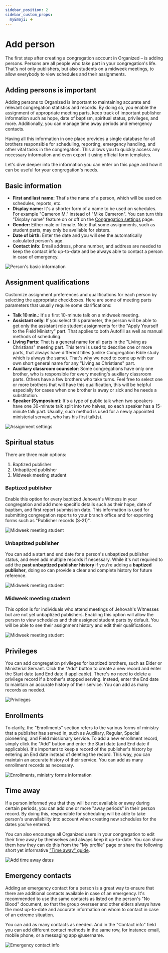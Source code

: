 ```yaml
---
sidebar_position: 2
sidebar_custom_props:
  myEmoji: ➕
---
```


# Add person

The first step after creating a congregation account in Organized – is adding persons. Persons are all people who take part in your congregation's life. That's not only publishers, but also students on a midweek meetings, to allow everybody to view schedules and their assignments.

## Adding persons is important

Adding persons to Organized is important to maintaining accurate and relevant congregation statistics and records. By doing so, you enable the assignment of appropriate meeting parts, keep track of important publisher information such as hope, date of baptism, spiritual status, privileges, and more. Additionally, you can manage time away periods and emergency contacts.

Having all this information in one place provides a single database for all brothers responsible for scheduling, reporting, emergency handling, and other vital tasks in the congregation. This allows you to quickly access any necessary information and even export it using official form templates.

Let's dive deeper into the information you can enter on this page and how it can be useful for your congregation's needs.

## Basic information

- **First and last name:** That's the name of a person, which will be used on schedules, reports, etc.
- **Display name:** It's a shorter form of a name to be used on schedules. For example "Cameron M." instead of "Mike Cameron". You can turn this "Display name" feature on or off on the [Congregation settings](../congregation/congregation-settings) page.
- **Gender:** Either male or female. Note that some assignments, such as student parts, may only be available for sisters.
- **Date of birth:** Enter the date and you will see the automatically calculated person's age.
- **Contact info:** Email address, phone number, and address are needed to keep the contact info up-to-date and be always able to contact a person in case of emergency.

![Person's basic information](./img/basic.png)

## Assignment qualifications

Customize assignment preferences and qualifications for each person by selecting the appropriate checkboxes. Here are some of meeting parts parameters that usually require some clarifications:

- **Talk 10 min.**: It's a first 10-minute talk on a midweek meeting.
- **Assistant only**: If you select this parameter, the person will be able to get only the assistant role student assignments for the "Apply Yourself to the Field Ministry" part. That applies to both Autofill as well as manual methods of scheduling.
- **Living Parts**: That is a general name for all parts in the "Living as Christians" meeting part. This term is used to describe one or more parts, that always have different titles (unlike Congregation Bible study which is always the same). That's why we need to come up with our own short general name for any "Living as Christians" part.
- **Auxiliary classroom counselor**: Some congregations have only one brother, who is responsible for every meeting's auxiliary classroom parts. Others have a few brothers who take turns. Feel free to select one or more brothers that will have this qualification, this will be helpful especially for cases when one brother is away or sick and he needs a substitution.
- **Speaker (Symposium)**: It's a type of public talk when two speakers have one 30-minute talk split into two halves, so each speaker has a 15-minute talk part. Usually, such method is used for a newly appointed ministerial servant, who has his first talk(s).

![Assignment settings](./img/assignments.png)

## Spiritual status

There are three main options:

1. Baptized publisher
2. Unbaptized publisher
3. Midweek meeting student

### Baptized publisher

Enable this option for every baptized Jehovah's Witness in your congregation and add more specific details such as their hope, date of baptism, and first report submission date. This information is used for submitting congregation reports to your branch office and for exporting forms such as "Publisher records (S-21)".

![Midweek meeting student](./img/status-baptized.png)

### Unbaptized publisher

You can add a start and end date for a person's unbaptized publisher status, and even add multiple records if necessary. While it's not required to add the **past unbaptized publisher history** if you're adding a **baptized publisher**, doing so can provide a clear and complete history for future reference.

![Midweek meeting student](./img/status-unbaptized.png)

### Midweek meeting student

This option is for individuals who attend meetings of Jehovah's Witnesses but are not yet unbaptized publishers. Enabling this option will allow the person to view schedules and their assigned student parts by default. You will be able to see their assignment history and edit their qualifications.

![Midweek meeting student](./img/status-student.png)

## Privileges

You can add congregation privileges for baptized brothers, such as Elder or Ministerial Servant. Click the "Add" button to create a new record and enter the Start date (and End date if applicable). There's no need to delete a privilege record if a brother's stopped serving. Instead, enter the End date to maintain an accurate history of their service. You can add as many records as needed.

![Privileges](./img/privileges.png)

## Enrollments

To clarify, the "Enrollments" section refers to the various forms of ministry that a publisher has served in, such as Auxiliary, Regular, Special pioneering, and Field missionary service. To add a new enrollment record, simply click the "Add" button and enter the Start date (and End date if applicable). It's important to keep a record of the publisher's history by entering an End date instead of deleting the record. This way, you can maintain an accurate history of their service. You can add as many enrollment records as necessary.

![Enrollments, ministry forms information](./img/enrollments.png)

## Time away

If a person informed you that they will be not available or away during certain periods, you can add one or more "away periods" in their person record. By doing this, responsible for scheduling will be able to take person's unavailability into account when creating new schedules for the dates you've entered.

You can also encourage all Organized users in your congregation to edit their time away by themselves and always keep it up-to-date. You can show them how they can do this from the "My profile" page or share the following short yet informative ["Time away" guide](../my-profile/time-away).

![Add time away dates](./img/time-away.png)

## Emergency contacts

Adding an emergency contact for a person is a great way to ensure that there are additional contacts available in case of an emergency. It's recommended to use the same contacts as listed on the person's "No Blood" document, so that the group overseer and other elders always have the most up-to-date and accurate information on whom to contact in case of an extreme situation.

You can add as many contacts as needed. And in the "Contact info" field you can add different contact methods in the same row, for instance email, mobile phone, or a messaging app @username.

![Emergency contact info](./img/contacts.png)
